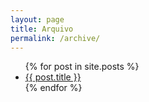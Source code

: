 ```yaml
---
layout: page
title: Arquivo
permalink: /archive/
---
```


<ul>
  {% for post in site.posts %}
    <li>
      <a href="{{ site.baseurl }}">{{ post.title }}</a>
    </li>
  {% endfor %}
</ul>
